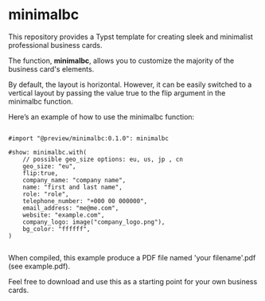 # minimalbc

This repository provides a Typst template for creating sleek and minimalist professional business cards. 

The function, **minimalbc**, allows you to customize the majority of the business card's elements. 

By default, the layout is horizontal. However, it can be easily switched to a vertical layout by passing the value true to the flip argument in the minimalbc function.

Here’s an example of how to use the minimalbc function:

```Typst

#import "@preview/minimalbc:0.1.0": minimalbc

#show: minimalbc.with(
    // possible geo_size options: eu, us, jp , cn
    geo_size: "eu",
    flip:true,
    company_name: "company name",
    name: "first and last name",
    role: "role",
    telephone_number: "+000 00 000000",
    email_address: "me@me.com",
    website: "example.com",
    company_logo: image("company_logo.png"),
    bg_color: "ffffff",
)


```

When compiled, this example produce a PDF file named 'your filename'.pdf (see example.pdf). 


Feel free to download and use this as a starting point for your own business cards.


